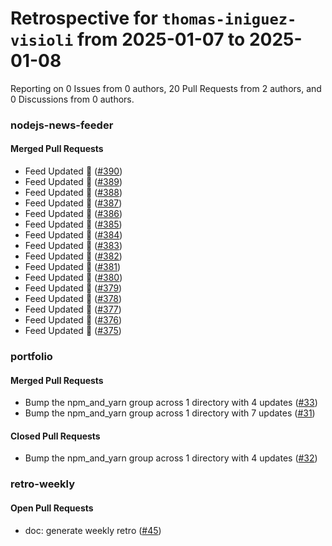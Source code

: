 # Retrospective for `thomas-iniguez-visioli` from 2025-01-07 to 2025-01-08

Reporting on 0 Issues from 0 authors, 20 Pull Requests from 2 authors, and 0 Discussions from 0 authors.


### nodejs-news-feeder

#### Merged Pull Requests

- Feed Updated 🍿 ([#390](https://github.com/thomas-iniguez-visioli/nodejs-news-feeder/pull/390))
- Feed Updated 🍿 ([#389](https://github.com/thomas-iniguez-visioli/nodejs-news-feeder/pull/389))
- Feed Updated 🍿 ([#388](https://github.com/thomas-iniguez-visioli/nodejs-news-feeder/pull/388))
- Feed Updated 🍿 ([#387](https://github.com/thomas-iniguez-visioli/nodejs-news-feeder/pull/387))
- Feed Updated 🍿 ([#386](https://github.com/thomas-iniguez-visioli/nodejs-news-feeder/pull/386))
- Feed Updated 🍿 ([#385](https://github.com/thomas-iniguez-visioli/nodejs-news-feeder/pull/385))
- Feed Updated 🍿 ([#384](https://github.com/thomas-iniguez-visioli/nodejs-news-feeder/pull/384))
- Feed Updated 🍿 ([#383](https://github.com/thomas-iniguez-visioli/nodejs-news-feeder/pull/383))
- Feed Updated 🍿 ([#382](https://github.com/thomas-iniguez-visioli/nodejs-news-feeder/pull/382))
- Feed Updated 🍿 ([#381](https://github.com/thomas-iniguez-visioli/nodejs-news-feeder/pull/381))
- Feed Updated 🍿 ([#380](https://github.com/thomas-iniguez-visioli/nodejs-news-feeder/pull/380))
- Feed Updated 🍿 ([#379](https://github.com/thomas-iniguez-visioli/nodejs-news-feeder/pull/379))
- Feed Updated 🍿 ([#378](https://github.com/thomas-iniguez-visioli/nodejs-news-feeder/pull/378))
- Feed Updated 🍿 ([#377](https://github.com/thomas-iniguez-visioli/nodejs-news-feeder/pull/377))
- Feed Updated 🍿 ([#376](https://github.com/thomas-iniguez-visioli/nodejs-news-feeder/pull/376))
- Feed Updated 🍿 ([#375](https://github.com/thomas-iniguez-visioli/nodejs-news-feeder/pull/375))

### portfolio

#### Merged Pull Requests

- Bump the npm_and_yarn group across 1 directory with 4 updates ([#33](https://github.com/thomas-iniguez-visioli/portfolio/pull/33))
- Bump the npm_and_yarn group across 1 directory with 7 updates ([#31](https://github.com/thomas-iniguez-visioli/portfolio/pull/31))

#### Closed Pull Requests

- Bump the npm_and_yarn group across 1 directory with 4 updates ([#32](https://github.com/thomas-iniguez-visioli/portfolio/pull/32))

### retro-weekly

#### Open Pull Requests

- doc: generate weekly retro ([#45](https://github.com/thomas-iniguez-visioli/retro-weekly/pull/45))
